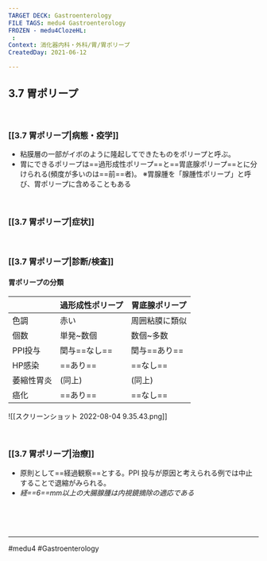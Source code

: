 ```yaml
---
TARGET DECK: Gastroenterology
FILE TAGS: medu4 Gastroenterology
FROZEN - medu4ClozeHL:
 : 
Context: 消化器内科・外科/胃/胃ポリープ
CreatedDay: 2021-06-12

---
```


## 3.7 胃ポリープ

<br>

### [[3.7 胃ポリープ|病態・疫学]]
* 粘膜層の一部がイボのように隆起してできたものをポリープと呼ぶ。 
* 胃にできるポリープは==過形成性ポリープ==と==胃底腺ポリープ==とに分けられる(頻度が多いのは==前==者)。
※胃腺腫を「腺腫性ポリープ」と呼び、胃ポリープに含めることもある
<!--ID: 1624766942868-->



<br>

### [[3.7 胃ポリープ|症状]]


<br>

### [[3.7 胃ポリープ|診断/検査]]
#### 胃ポリープの分類
| |過形成性ポリープ|胃底腺ポリープ|
|---|---|---|
|色調|赤い|周囲粘膜に類似|
|個数|単発~数個|数個~多数|
|PPI投与|関与==なし==|関与==あり==|
|HP感染|==あり==|==なし==|
|萎縮性胃炎|(同上)|(同上)|
|癌化|==あり==|==なし==|
<!--ID: 1624766942874-->


![[スクリーンショット 2022-08-04 9.35.43.png]]

<br>

### [[3.7 胃ポリープ|治療]]
* 原則として==経過観察==とする。PPI 投与が原因と考えられる例では中止することで退縮がみられる。
* *経==6==mm以上の大腸腺腫は内視鏡摘除の適応である*
<!--ID: 1655774209821-->


<br><br><br>

---
#medu4 #Gastroenterology 
